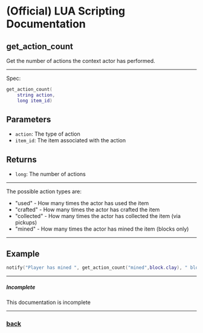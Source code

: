 
# (Official) LUA Scripting Documentation

## get_action_count

Get the number of actions the context actor has performed.

___

Spec:

```lua
get_action_count(
	string action,
	long item_id)
```

## Parameters

- `action`: The type of action
- `item_id`: The item associated with the action

## Returns

- `long`: The number of actions

___

The possible action types are:
- "used" - How many times the actor has used the item
- "crafted" - How many times the actor has crafted the item
- "collected" - How many times the actor has collected the item (via pickups)
- "mined" - How many times the actor has mined the item (blocks only)


___

## Example

```lua
notify("Player has mined ", get_action_count("mined",block.clay), " blocks of clay")
```

___

##### Incomplete

This documentation is incomplete

___

### [back](../getters)
